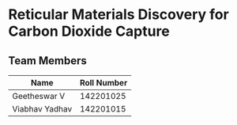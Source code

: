 # Reticular Materials Discovery for Carbon Dioxide Capture

## Team Members

| **Name**           | **Roll Number** |
|---------------------|-----------------|
| Geetheswar V      | 142201025       |
| Viabhav Yadhav     | 142201015       |